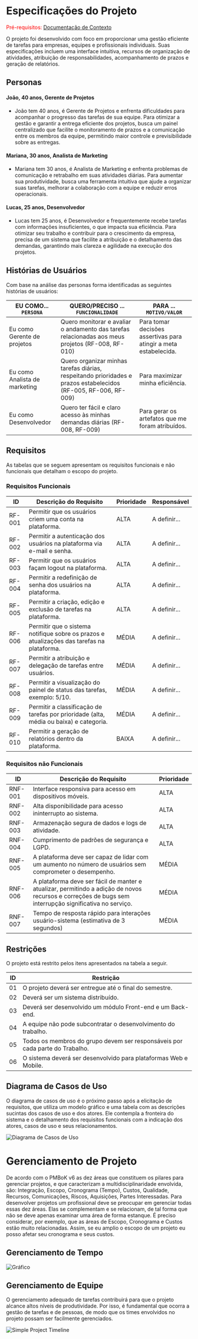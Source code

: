 # Especificações do Projeto

<span style="color:red">Pré-requisitos: <a href="1-Documentação de Contexto.md"> Documentação de Contexto</a></span>

O projeto foi desenvolvido com foco em proporcionar uma gestão eficiente de tarefas para empresas, equipes e profissionais individuais. Suas especificações incluem uma interface intuitiva, recursos de organização de atividades, atribuição de responsabilidades, acompanhamento de prazos e geração de relatórios.

## Personas

#### João, 40 anos, Gerente de Projetos

- João tem 40 anos, é Gerente de Projetos e enfrenta dificuldades para acompanhar o progresso das tarefas de sua equipe. Para otimizar a gestão e garantir a entrega eficiente dos projetos, busca um painel centralizado que facilite o monitoramento de prazos e a comunicação entre os membros da equipe, permitindo maior controle e previsibilidade sobre as entregas.

#### Mariana, 30 anos, Analista de Marketing

- Mariana tem 30 anos, é Analista de Marketing e enfrenta problemas de comunicação e retrabalho em suas atividades diárias. Para aumentar sua produtividade, busca uma ferramenta intuitiva que ajude a organizar suas tarefas, melhorar a colaboração com a equipe e reduzir erros operacionais.

#### Lucas, 25 anos, Desenvolvedor

- Lucas tem 25 anos, é Desenvolvedor e frequentemente recebe tarefas com informações insuficientes, o que impacta sua eficiência. Para otimizar seu trabalho e contribuir para o crescimento da empresa, precisa de um sistema que facilite a atribuição e o detalhamento das demandas, garantindo mais clareza e agilidade na execução dos projetos.

<!-- Enumere e detalhe as personas da sua solução. Para tanto, baseie-se tanto nos documentos disponibilizados na disciplina e/ou nos seguintes links:

> **Links Úteis**:
>
> - [Rock Content](https://rockcontent.com/blog/personas/)
> - [Hotmart](https://blog.hotmart.com/pt-br/como-criar-persona-negocio/)
> - [O que é persona?](https://resultadosdigitais.com.br/blog/persona-o-que-e/)
> - [Persona x Público-alvo](https://flammo.com.br/blog/persona-e-publico-alvo-qual-a-diferenca/)
> - [Mapa de Empatia](https://resultadosdigitais.com.br/blog/mapa-da-empatia/)
> - [Mapa de Stalkeholders](https://www.racecomunicacao.com.br/blog/como-fazer-o-mapeamento-de-stakeholders/)
>
> Lembre-se que você deve ser enumerar e descrever precisamente e personalizada todos os clientes ideais que sua solução almeja. -->

## Histórias de Usuários

Com base na análise das personas forma identificadas as seguintes histórias de usuários:

| EU COMO... `PERSONA`          | QUERO/PRECISO ... `FUNCIONALIDADE`                                                                              | PARA ... `MOTIVO/VALOR`                                          |
| ----------------------------- | --------------------------------------------------------------------------------------------------------------- | ---------------------------------------------------------------- |
| Eu como Gerente de projetos   | Quero monitorar e avaliar o andamento das tarefas relacionadas aos meus projetos (RF-008, RF-010)               | Para tomar decisões assertivas para atingir a meta estabelecida. |
| Eu como Analista de marketing | Quero organizar minhas tarefas diárias, respeitando prioridades e prazos estabelecidos (RF-005, RF-006, RF-009) | Para maximizar minha eficiência.                                 |
| Eu como Desenvolvedor         | Quero ter fácil e claro acesso às minhas demandas diárias (RF-008, RF-009)                                      | Para gerar os artefatos que me foram atribuídos.                 |

<!-- > **Links Úteis**:
>
> - [Histórias de usuários com exemplos e template](https://www.atlassian.com/br/agile/project-management/user-stories)
> - [Como escrever boas histórias de usuário (User Stories)](https://medium.com/vertice/como-escrever-boas-users-stories-hist%C3%B3rias-de-usu%C3%A1rios-b29c75043fac)
> - [User Stories: requisitos que humanos entendem](https://www.luiztools.com.br/post/user-stories-descricao-de-requisitos-que-humanos-entendem/)
> - [Histórias de Usuários: mais exemplos](https://www.reqview.com/doc/user-stories-example.html)
> - [9 Common User Story Mistakes](https://airfocus.com/blog/user-story-mistakes/) -->

## Requisitos

As tabelas que se seguem apresentam os requisitos funcionais e não funcionais que detalham o escopo do projeto.

<!-- <strong>Crie no mínimo 12 Requisitos funcionais, 6 não funcionais e 3 restrições</strong>
<strong>Cada aluno será responsável pela execução completa (back, web e mobile) de pelo menos 2 requisitos que será acompanhado pelo professor</strong> -->

### Requisitos Funcionais

| ID     | Descrição do Requisito                                                                     | Prioridade | Responsável  |
| ------ | ------------------------------------------------------------------------------------------ | ---------- | ------------ |
| RF-001 | Permitir que os usuários criem uma conta na plataforma.                                    | ALTA       | A definir... |
| RF-002 | Permitir a autenticação dos usuários na plataforma via e-mail e senha.                     | ALTA       | A definir... |
| RF-003 | Permitir que os usuários façam logout na plataforma.                                       | ALTA       | A definir... |
| RF-004 | Permitir a redefinição de senha dos usuários na plataforma.                                | ALTA       | A definir... |
| RF-005 | Permitir a criação, edição e exclusão de tarefas na plataforma.                            | ALTA       | A definir... |
| RF-006 | Permitir que o sistema notifique sobre os prazos e atualizações das tarefas na plataforma. | MÉDIA      | A definir... |
| RF-007 | Permitir a atribuição e delegação de tarefas entre usuários.                               | MÉDIA      | A definir... |
| RF-008 | Permitir a visualização do painel de status das tarefas, exemplo: 5/10.                    | MÉDIA      | A definir... |
| RF-009 | Permitir a classificação de tarefas por prioridade (alta, média ou baixa) e categoria.     | MÉDIA      | A definir... |
| RF-010 | Permitir a geração de relatórios dentro da plataforma.                                     | BAIXA      | A definir... |

### Requisitos não Funcionais

| ID      | Descrição do Requisito                                                                                                                                 | Prioridade |
| ------- | ------------------------------------------------------------------------------------------------------------------------------------------------------ | ---------- |
| RNF-001 | Interface responsiva para acesso em dispositivos móveis.                                                                                               | ALTA       |
| RNF-002 | Alta disponibilidade para acesso ininterrupto ao sistema.                                                                                              | ALTA       |
| RNF-003 | Armazenação segura de dados e logs de atividade.                                                                                                       | ALTA       |
| RNF-004 | Cumprimento de padrões de segurança e LGPD.                                                                                                            | ALTA       |
| RNF-005 | A plataforma deve ser capaz de lidar com um aumento no número de usuários sem comprometer o desempenho.                                                | MÉDIA      |
| RNF-006 | A plataforma deve ser fácil de manter e atualizar, permitindo a adição de novos recursos e correções de bugs sem interrupção significativa no serviço. | MÉDIA      |
| RNF-007 | Tempo de resposta rápido para interações usuário-sistema (estimativa de 3 segundos)                                                                    | MÉDIA      |

<!-- Com base nas Histórias de Usuário, enumere os requisitos da sua solução. Classifique esses requisitos em dois grupos:

- [Requisitos Funcionais
  (RF)](https://pt.wikipedia.org/wiki/Requisito_funcional):
  correspondem a uma funcionalidade que deve estar presente na
  plataforma (ex: cadastro de usuário).
- [Requisitos Não Funcionais
  (RNF)](https://pt.wikipedia.org/wiki/Requisito_n%C3%A3o_funcional):
  correspondem a uma característica técnica, seja de usabilidade,
  desempenho, confiabilidade, segurança ou outro (ex: suporte a
  dispositivos iOS e Android).
  Lembre-se que cada requisito deve corresponder à uma e somente uma
  característica alvo da sua solução. Além disso, certifique-se de que
  todos os aspectos capturados nas Histórias de Usuário foram cobertos. -->

## Restrições

O projeto está restrito pelos itens apresentados na tabela a seguir.

| ID  | Restrição                                                                    |
| --- | ---------------------------------------------------------------------------- |
| 01  | O projeto deverá ser entregue até o final do semestre.                       |
| 02  | Deverá ser um sistema distribuído.                                           |
| 03  | Deverá ser desenvolvido um módulo Front-end e um Back-end.                   |
| 04  | A equipe não pode subcontratar o desenvolvimento do trabalho.                |
| 05  | Todos os membros do grupo devem ser responsáveis por cada parte do Trabalho. |
| 06  | O sistema deverá ser desenvolvido para plataformas Web e Mobile.             |

<!-- Enumere as restrições à sua solução. Lembre-se de que as restrições geralmente limitam a solução candidata.

> **Links Úteis**:
>
> - [O que são Requisitos Funcionais e Requisitos Não Funcionais?](https://codificar.com.br/requisitos-funcionais-nao-funcionais/)
> - [O que são requisitos funcionais e requisitos não funcionais?](https://analisederequisitos.com.br/requisitos-funcionais-e-requisitos-nao-funcionais-o-que-sao/) -->

## Diagrama de Casos de Uso

O diagrama de casos de uso é o próximo passo após a elicitação de requisitos, que utiliza um modelo gráfico e uma tabela com as descrições sucintas dos casos de uso e dos atores. Ele contempla a fronteira do sistema e o detalhamento dos requisitos funcionais com a indicação dos atores, casos de uso e seus relacionamentos.

![Diagrama de Casos de Uso](img/img_doc02/DiagramaCasosUso.png)

<!-- As referências abaixo irão auxiliá-lo na geração do artefato “Diagrama de Casos de Uso”.

> **Links Úteis**:
> - [Criando Casos de Uso](https://www.ibm.com/docs/pt-br/elm/6.0?topic=requirements-creating-use-cases)
> - [Como Criar Diagrama de Caso de Uso: Tutorial Passo a Passo](https://gitmind.com/pt/fazer-diagrama-de-caso-uso.html/)
> - [Lucidchart](https://www.lucidchart.com/)
> - [Astah](https://astah.net/)
> - [Diagrams](https://app.diagrams.net/) -->

# Gerenciamento de Projeto

De acordo com o PMBoK v6 as dez áreas que constituem os pilares para gerenciar projetos, e que caracterizam a multidisciplinaridade envolvida, são: Integração, Escopo, Cronograma (Tempo), Custos, Qualidade, Recursos, Comunicações, Riscos, Aquisições, Partes Interessadas. Para desenvolver projetos um profissional deve se preocupar em gerenciar todas essas dez áreas. Elas se complementam e se relacionam, de tal forma que não se deve apenas examinar uma área de forma estanque. É preciso considerar, por exemplo, que as áreas de Escopo, Cronograma e Custos estão muito relacionadas. Assim, se eu amplio o escopo de um projeto eu posso afetar seu cronograma e seus custos.

## Gerenciamento de Tempo

![Gráfico](img/Cronograma.png)

## Gerenciamento de Equipe

O gerenciamento adequado de tarefas contribuirá para que o projeto alcance altos níveis de produtividade. Por isso, é fundamental que ocorra a gestão de tarefas e de pessoas, de modo que os times envolvidos no projeto possam ser facilmente gerenciados.

![Simple Project Timeline](img/02-project-timeline.png)

